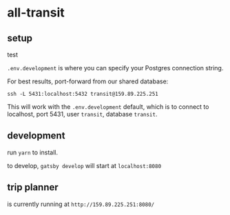 # all-transit

## setup

test

`.env.development` is where you can specify your Postgres connection string.

For best results, port-forward from our shared database:

`ssh -L 5431:localhost:5432 transit@159.89.225.251`

This will work with the `.env.development` default, which is to connect to localhost, port 5431, user `transit`, database `transit`.

## development

run `yarn` to install.

to develop, `gatsby develop` will start at `localhost:8080`

## trip planner

is currently running at `http://159.89.225.251:8080/`
